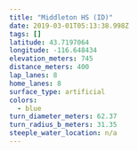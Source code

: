 ```yaml
---
title: "Middleton HS (ID)"
date: 2019-03-01T05:13:38.998Z
tags: []
latitude: 43.7197064
longitude: -116.648434
elevation_meters: 745
distance_meters: 400
lap_lanes: 8
home_lanes: 8
surface_type: artificial
colors:
  - blue
turn_diameter_meters: 62.37
turn_radius_b_meters: 31.35
steeple_water_location: n/a
---
```


